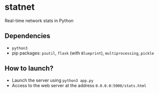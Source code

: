 # statnet
Real-time network stats in Python

## Dependencies
- `python3`
- pip packages: `psutil`, `flask` (with `Blueprint`), `multiprocessing`, `pickle`

## How to launch?
- Launch the server using `python3 app.py`
- Access to the web server at the address `0.0.0.0:5000/stats.html`

